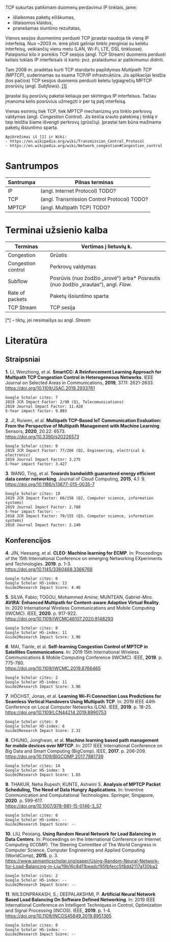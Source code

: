 TCP sukurtas patikimam duomenų perdavimui IP tinklais, jame:

* išlaikomas paketų eiliškumas,
* ištaisomos klaidos,
* pranešamas siuntimo rezultatas,

Vienos sesijos duomenims perduoti TCP įprastai naudoja tik vieną IP interfeisą.
Nuo ~2003 m. ėmė plisti galiniai tinklo įrenginiai su keletu interfeisų, veikiančių vienu metu (LAN, Wi-Fi, LTE, DSL tinkluose).
Palaipsniui kilo ir poreikis TCP sesijos (angl. TCP Stream) duomenis perduoti keliais tokiais IP interfeisais iš karto: 
pvz. pralaidumui ar patikimumui didinti.

Tam 2008 m. pradėtas kurti TCP standarto papildymas _Multipath TCP (MPTCP)_, suderinamas su esama TCP/IP infrastruktūra.
Jis aplikacijai leidžia (tos pačios) TCP sesijos duomenis perduoti keletu lygiagrečių MPTCP posrūvių (angl. _Subflows_).
[[1]](#1)

Įprastai šių posrūvių paketai keliauja per skirtingus IP interfeisus.
Tačiau įmanoma kelis posrūvius užmegzti ir per tą patį interfeisą.

Vienas esminių tiek TCP, tiek MPTCP mechanizmų yra tinklo perkrovų valdymas (angl. _Congestion Control_).
Jis keičia srauto patekimą į tinklą ir taip leidžia šiame išvengti perkrovų (grūsčių).
Įprastai tam būna mažinama paketų išsiuntimo sparta.

    Apibrėžimai iš [1] ir Wiki:  
    - https://en.wikipedia.org/wiki/Transmission_Control_Protocol  
    - https://en.wikipedia.org/wiki/Network_congestion#Congestion_control  

<div style="page-break-after: always;"></div>
<div class="pagebreak"></div>


# Santrumpos

| Santrumpa                | Pilnas terminas                                                                                                                     | 
|--------------------------|-------------------------------------------------------------------------------------------------------------------------------------| 
| IP                       | (angl. Internet Protocol) TODO?
| TCP                      | (angl. Transmission Control Protocol) TODO?
| MPTCP                    | (angl. Multipath TCP) TODO?


# Terminai užsienio kalba

| Terminas                 | Vertimas į lietuvių k.                                                                                                              | 
|--------------------------|-------------------------------------------------------------------------------------------------------------------------------------| 
| Congestion               | Grūstis
| Congestion control       | Perkrovų valdymas
| Subflow                  | Posrūvis (nuo žodžio „srovė“) arba* Posrautis (nuo žodžio „srautas“), angl. _Flow_.
| Rate of packets          | Paketų išsiuntimo sparta
| TCP Stream               | TCP sesija

[*] – tiktų, jei nesimaišys su angl. _Stream_


# Literatūra

## Straipsniai

<a id="1">**1.**</a>
LI, Wenzhong, et al. **SmartCC: A Reinforcement Learning Approach for Multipath TCP Congestion Control in Heterogeneous Networks**. IEEE Journal on Selected Areas in Communications, **2019**, 37.11: 2621-2633.  
https://doi.org/10.1109/JSAC.2019.2933761

    Google Scholar cites: 7   
    2019 JCR Impact Factor: 2/90 (Q1, Telecomunications)  
    2019 Journal Impact Factor: 11.420    
    5-Year impact factor: 9.803  

<a id="2">**2**.</a>
JI, Ruiwen, et al. **Multipath TCP-Based IoT Communication Evaluation: From the Perspective of Multipath Management with Machine Learning**. Sensors, **2020**, 20.22: 6573.  
https://doi.org/10.3390/s20226573

    Google Scholar cites: 0   
    2019 JCR Impact Factor: 77/266 (Q2, Engineering, electrical & electronic)  
    2019 Journal Impact Factor: 3.275  
    5-Year impact factor: 3.427  

<a id="3">**3**.</a>
WANG, Ting, et al. **Towards bandwidth guaranteed energy efficient data center networking**. Journal of Cloud Computing, **2015**, 4.1: 9.  
https://doi.org/10.1186/s13677-015-0035-7

    Google Scholar cites: 19   
    2019 JCR Impact Factor: 66/156 (Q2, Computer science, information systems)  
    2019 Journal Impact Factor: 2.788  
    5-Year impact factor: --  
    2018 JCR Impact Factor: 79/155 (Q3. Computer science, information systems)  
    2018 Journal Impact Factor: 2.140  

## Konferencijos

<a id="4">**4**.</a>
JIN, Heesang, et al. **CLEO: Machine learning for ECMP**. In: Proceedings of the 15th International Conference on emerging Networking EXperiments and Technologies. **2019**. p. 1-3.  
https://doi.org/10.1145/3360468.3366768

    Google Scholar cites: 0  
    Google Scholar H5-index: 13  
    Guide2Research Impact Score: 4.46  

<a id="5">**5**.</a>
SILVA, Fabio; TOGOU, Mohammed Amine; MUNTEAN, Gabriel-Miro. **AVIRA: Enhanced Multipath for Content-aware Adaptive Virtual Reality**. In: 2020 International Wireless Communications and Mobile Computing (IWCMC). IEEE, **2020**. p. 917-922.  
https://doi.org/10.1109/IWCMC48107.2020.9148293

    Google Scholar cites: 0  
    Google Scholar H5-index: 11  
    Guide2Research Impact Score: 3.96  

<a id="6">**6**.</a>
MAI, Tianle, et al. **Self-learning Congestion Control of MPTCP in Satellites Communications**. In: 2019 15th International Wireless Communications & Mobile Computing Conference (IWCMC). IEEE, **2019**. p. 775-780.  
https://doi.org/10.1109/IWCMC.2019.8766465

    Google Scholar cites: 2  
    Google Scholar H5-index: 11  
    Guide2Research Impact Score: 3.96  

<a id="7">**7**.</a>
HÖCHST, Jonas, et al. **Learning Wi-Fi Connection Loss Predictions for Seamless Vertical Handovers Using Multipath TCP**. In: 2019 IEEE 44th Conference on Local Computer Networks (LCN). IEEE, **2019**. p. 18-25.  
https://doi.org/10.1109/LCN44214.2019.8990753

    Google Scholar cites: 0  
    Google Scholar H5-index: 6  
    Guide2Research Impact Score: 2.31  

<a id="8">**8**.</a>
CHUNG, Jonghwan, et al. **Machine learning based path management for mobile devices over MPTCP**. In: 2017 IEEE International Conference on Big Data and Smart Computing (BigComp). IEEE, **2017**. p. 206-209.  
https://doi.org/10.1109/BIGCOMP.2017.7881739

    Google Scholar cites: 14  
    Google Scholar H5-index: 5  
    Guide2Research Impact Score: 1.65  

<a id="9">**9**.</a>
THAKUR, Neha Rupesh; KUNTE, Ashwini S. **Analysis of MPTCP Packet Scheduling, The Need of Data Hungry Applications**. In: Inventive Communication and Computational Technologies. Springer, Singapore, **2020**. p. 599-617.  
https://doi.org/10.1007/978-981-15-0146-3_57

    Google Scholar cites: 0  
    Google Scholar H5-index: --  
    Guide2Research Impact Score: --  

<a id="10">**10**.</a>
LIU, Peixiang. **Using Random Neural Network for Load Balancing in Data Centers**. In: Proceedings on the International Conference on Internet Computing (ICOMP). The Steering Committee of The World Congress in Computer Science, Computer Engineering and Applied Computing (WorldComp), **2015**. p. 3.  
https://www.semanticscholar.org/paper/Using-Random-Neural-Network-for-Load-Balancing-in-Liu/19b16c8d11beadcf95fbfecc5f8dd2117a130ba2

    Google Scholar cites: 2  
    Google Scholar H5-index: --  
    Guide2Research Impact Score: --  

<a id="11">**11**.</a>
WILSONPRAKASH, S.; DEEPALAKSHMI, P. **Artificial Neural Network Based Load Balancing On Software Defined Networking**. In: 2019 IEEE International Conference on Intelligent Techniques in Control, Optimization and Signal Processing (INCOS). IEEE, **2019**. p. 1-4.  
https://doi.org/10.1109/INCOS45849.2019.8951365

    Google Scholar cites: 0  
    Google Scholar H5-index: --  
    Guide2Research Impact Score: --  


